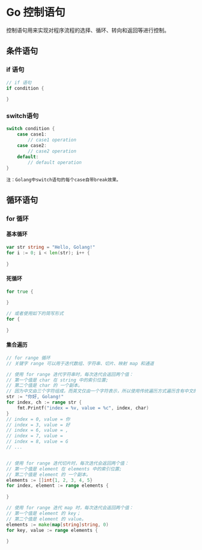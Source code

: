 # Go 控制语句

控制语句用来实现对程序流程的选择、循环、转向和返回等进行控制。

## 条件语句

### if 语句

```go
// if 语句
if condition {
    
}
```

### switch语句

```go
switch condition {
	case case1:
    	// case1 operation
	case case2:
    	// case2 operation
    default:
    	// default operation
}
```

`注：Golang中switch语句的每个case自带break效果。`

## 循环语句

### for 循环

#### 基本循环

```go
var str string = "Hello, Golang!"
for i := 0; i < len(str); i++ {
    
}
```

#### 死循环

```Go
for true {
    
}

// 或者使用如下的简写形式
for {
    
}
```

#### 集合遍历

```go
// for range 循环
// 关键字 range 可以用于迭代数组、字符串、切片、映射 map 和通道

// 使用 for range 迭代字符串时，每次迭代会返回两个值：
// 第一个值是 char 在 string 中的索引位置;
// 第二个值是 char 的 一个副本。
// 因为中文由三个字符组成，而英文仅由一个字符表示，所以使用传统遍历方式遍历含有中文的字符串很容易会出现乱码的情况
str := "你好, Golang!"
for index, ch := range str {
    fmt.Printf("index = %v, value = %c", index, char)
}
// index = 0, value = 你
// index = 3, value = 好
// index = 6, value = ,
// index = 7, value =  
// index = 8, value = G
// ...


// 使用 for range 迭代切片时，每次迭代会返回两个值：
// 第一个值是 element 在 elements 中的索引位置;
// 第二个值是 element 的 一个副本。
elements := []int{1, 2, 3, 4, 5}
for index, element := range elements {
    
}

// 使用 for range 迭代 map 时，每次迭代会返回两个值：
// 第一个值是 element 的 key；
// 第二个值是 element 的 value。
elements := make(map[string]string, 0)
for key, value := range elements {
    
}
```